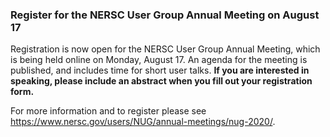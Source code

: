 ### Register for the NERSC User Group Annual Meeting on August 17

Registration is now open for the NERSC User Group Annual Meeting, which is being
held online on Monday, August 17. An agenda for the meeting is published, and
includes time for short user talks. **If you are interested in speaking, please
include an abstract when you fill out your registration form.**

For more information and to register please see <https://www.nersc.gov/users/NUG/annual-meetings/nug-2020/>.
